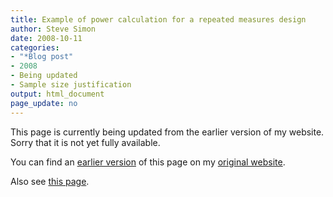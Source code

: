 ```yaml
---
title: Example of power calculation for a repeated measures design
author: Steve Simon
date: 2008-10-11
categories:
- "*Blog post"
- 2008
- Being updated
- Sample size justification
output: html_document
page_update: no
---
```


This page is currently being updated from the earlier version of my website. Sorry that it is not yet fully available.

<!---More--->


You can find an [earlier version][sim1] of this page on my [original website][sim2].

[sim1]: http://www.pmean.com/08/RepeatedMeasures.html
[sim2]: http://www.pmean.com/original_site.html

Also see [this page][sim3].

[sim3]: http://www.pmean.com/08/RepeatedMeasuresPower.html
